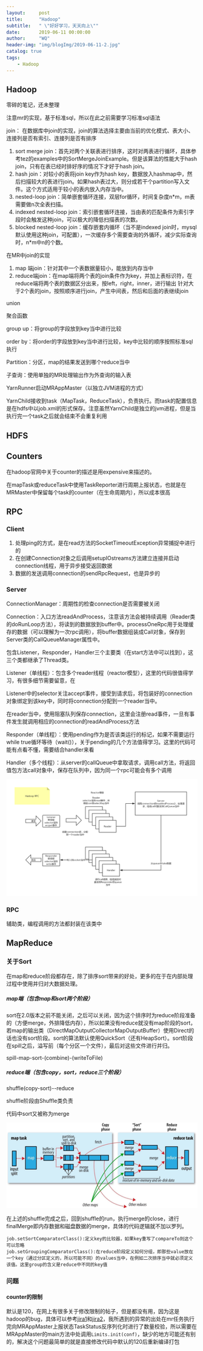 ```yaml
---
layout:     post
title:      "Hadoop"
subtitle:   " \"好好学习，天天向上\""
date:       2019-06-11 00:00:00
author:     "WQ"
header-img: "img/blogImg/2019-06-11-2.jpg"
catalog: true
tags:
    - Hadoop
---
```


## Hadoop

零碎的笔记，还未整理

注意mr的实现，基于标准sql，所以在此之前需要学习标准sql语法

join：
在数据库中join的实现，join的算法选择主要由当前的优化模式、表大小、连接列是否有索引、连接列是否有排序

1. sort merge join：首先对两个关联表进行排序，这时对两表进行循环，具体参考tez的examples中的SortMergeJoinExample。但是该算法的性能大于hash join，只有在表已经时排好序的情况下才好于hash join。
1. hash join：对较小的表将join key作为hash key，数据放入hashmap中，然后扫描较大的表进行join。如果hash表过大，则分成若干个partition写入文件。这个方式适用于较小的表内放入内存当中。
1. nested-loop join：简单嵌套循环连接，双层for循环，时间复杂度n*m，m表需要做n次全表扫描。
1. indexed nested-loop join：索引嵌套循环连接，当由表的匹配条件为索引字段时会触发这种join，可以极大的降低扫描表的次数。
1. blocked nested-loop join：缓存嵌套内循环（当不是indexed join时，mysql默认使用这种join，可配置），一次缓存多个需要查询的外循环，减少实际查询时，n*m中n的个数。



在MR中join的实现
1. map 端join：针对其中一个表数据量较小，能放到内存当中
1. reduce端join：在map端将两个表的join条件作为key，并加上表标识符，在reduce端将两个表的数据区分出来，按left，right，inner，进行输出
针对大于2个表的join，按照顺序进行join，产生中间表，然后和后面的表继续join

union

聚合函数

group up：将group的字段放到key当中进行比较


order by：将order的字段放到key当中进行比较，key中比较的顺序按照标准sql执行


Partition：分区，map的结果发送到哪个reduce当中

子查询：使用单独的MR处理输出作为外查询的输入表



YarnRunner启动MRAppMaster（以独立JVM进程的方式）



YarnChild接收到task（MapTask，ReduceTask），负责执行。而task的配置信息是在hdfs中以job.xml的形式保存。注意虽然YarnChild是独立的jvm进程，但是当执行完一个task之后就会结束不会重复利用



## HDFS

## Counters

在hadoop官网中关于counter的描述是用expensive来描述的。

在mapTask或reduceTask中使用TaskReporter进行周期上报状态，也就是在MRMaster中保留每个task的counter（在生命周期内），所以成本很高

## RPC

### Client

1. 处理ping的方式，是在read方法的SocketTimeoutException异常捕捉中进行的
2. 在创建Connection对象之后调用setupIOstreams方法建立连接并启动connection线程，用于异步接受返回数据
3. 数据的发送调用connection的sendRpcRequest，也是异步的

### Server

ConnectionManager：周期性的检查connection是否需要被关闭

Connection：入口方法readAndProcess，注意该方法会被持续调用（Reader类的doRunLoop方法），将读到的数据放到buffer中。processOneRpc用于处理缓存的数据（可以理解为一次rpc调用），将buffer数据组装成Call对象，保存到Server类的CallQueueManager属性中。

包含Listener，Responder，Handler三个主要类（在start方法中可以找到），这三个类都继承了Thread类。

Listener（单线程）：包含多个reader线程（reactor模型），这里的代码很值得学习，有很多细节需要留意，在

Listener中的selector关注accept事件，接受到请求后，将包装好的connection对象绑定到该key中，同时将connection分配到一个reader当中。

在reader当中，使用阻塞队列保存connection，这里会注册read事件，一旦有事件发生就调用相应的connection的readAndProcess方法

Responder（单线程）：使用pending作为是否该类运行的标记，如果不需要运行while true循环等待（wait()），关于pending的几个方法值得学习。这里的代码可能有点看不懂，需要结合handler来看

Handler（多个线程）：从server的callQueue中拿取请求，调用call方法，将返回值包方法call对象中，保存在队列中，因为同一个rpc可能会有多个调用

![reduce-fetch-merge](/img/blogImg/hadoop/hadoop-rpc-server.png)







### RPC

辅助类，编程调用的方法都封装在该类中



## MapReduce

### 关于Sort

在map和reduce阶段都存在，除了排序sort带来的好处，更多的在于在内部处理过程中使用并归对大数据处理。

##### map端（包含map和sort两个阶段）

sort在2.0版本之前不能关闭，之后可以关闭，因为这个排序时为reduce阶段准备的（方便merge，外排降低内存），所以如果没有reduce就没有map阶段的sort，若map的输出类（DirectMapOutputCollectorMapOutputBuffer）使用Direct的话也没有sort阶段。sort的算法默认使用QuickSort（还有HeapSort）。sort阶段在spill之后，溢写前（每个分区一个文件），最后对这些文件进行并归。

spill-map-sort-(combine)-(writeToFile)

##### reduce端（包含copy，sort，reduce三个阶段）

shuffle(copy-sort)--reduce

shuffle阶段由Shuffle类负责

代码中sort又被称为merge

![reduce-fetch-merge](/img/blogImg/hadoop/hadoop-shuffle-sort.jpg)

在上述的shuffle完成之后，回到shuffle的run，执行merge的close，进行finalMerge即内存数据和磁盘数据的merge，具体的代码逻辑就不加以罗列。

```
job.setSortComparatorClass():定义key的比较器，如果key重写了compareTo则这个可以忽略
job.setGroupingComparatorClass():在reduce阶段定义如何分组，即那些value放在一个key（通过分区定义的，所以可能不同）的values当中，在例如二次排序当中就必须定义该值。这里group的含义是reduce中不同的key值
```



### 问题

#### counter的限制

默认是120，在网上有很多关于修改限制的帖子，但是都没有用，因为这是hadoop的bug，具体可以参考[jira1](https://issues.apache.org/jira/browse/MAPREDUCE-6925)和[jira2](https://issues.apache.org/jira/browse/MAPREDUCE-5875)，我所遇到的异常的出处在mr任务执行完向MRAppMaster上报状态TaskStatus反序列化时进行了数量校验，所以需要在MRAppMaster的main方法中处调用`Limits.init(conf)`，缺少的地方可能还有别的，解决这个问题最简单的就是直接修改代码中默认的120后重新编译打包